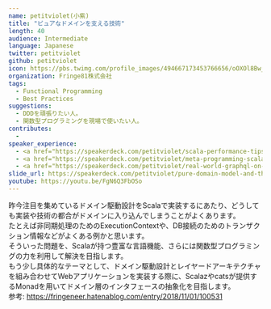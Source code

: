 ```yaml
---
name: petitviolet(小紫)
title: "ピュアなドメインを支える技術"
length: 40
audience: Intermediate
language: Japanese
twitter: petitviolet
github: petitviolet
icon: https://pbs.twimg.com/profile_images/494667173453766656/oOXOl8Bw_400x400.jpeg
organization: Fringe81株式会社
tags:
  - Functional Programming
  - Best Practices
suggestions:
  - DDDを頑張りたい人。
  - 関数型プログラミングを現場で使いたい人。
contributes:
  - 
speaker_experience:
  - <a href="https://speakerdeck.com/petitviolet/scala-performance-tips-scalamatsuri2017">ScalaMatsuri2017</a>
  - <a href="https://speakerdeck.com/petitviolet/meta-programming-scala">Scala関西2017</a>
  - <a href="https://speakerdeck.com/petitviolet/real-world-graphql-on-scala">Scala関西2018</a>
slide_url: https://speakerdeck.com/petitviolet/pure-domain-model-and-the-technology-behind-it
youtube: https://youtu.be/FgN6Q3FbOSo
---
```

昨今注目を集めているドメイン駆動設計をScalaで実装するにあたり、どうしても実装や技術の都合がドメインに入り込んでしまうことがよくあります。  
たとえば非同期処理のためのExecutionContextや、DB接続のためのトランザクション情報などがよくある例かと思います。  
そういった問題を、Scalaが持つ豊富な言語機能、さらには関数型プログラミングの力を利用して解決を目指します。  
もう少し具体的なテーマとして、ドメイン駆動設計とレイヤードアーキテクチャを組み合わせてWebアプリケーションを実装する際に、Scalazやcatsが提供するMonadを用いてドメイン層のインタフェースの抽象化を目指します。  
参考: <https://fringeneer.hatenablog.com/entry/2018/11/01/100531>
